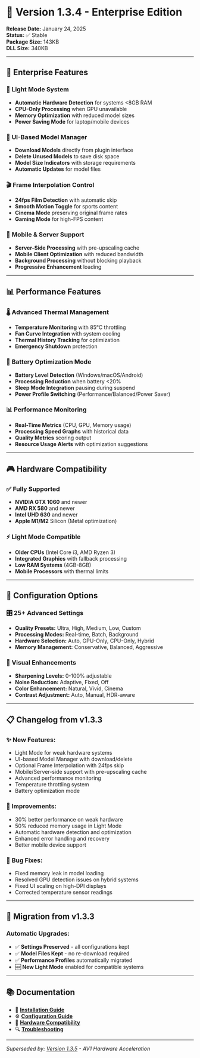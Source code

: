 # 🔧 Version 1.3.4 - Enterprise Edition

**Release Date:** January 24, 2025  
**Status:** ✅ Stable  
**Package Size:** 143KB  
**DLL Size:** 340KB

---

## 🏢 **Enterprise Features**

### 🔋 **Light Mode System**
- **Automatic Hardware Detection** for systems <8GB RAM
- **CPU-Only Processing** when GPU unavailable
- **Memory Optimization** with reduced model sizes
- **Power Saving Mode** for laptop/mobile devices

### 🤖 **UI-Based Model Manager**
- **Download Models** directly from plugin interface
- **Delete Unused Models** to save disk space
- **Model Size Indicators** with storage requirements
- **Automatic Updates** for model files

### 🎬 **Frame Interpolation Control**
- **24fps Film Detection** with automatic skip
- **Smooth Motion Toggle** for sports content
- **Cinema Mode** preserving original frame rates
- **Gaming Mode** for high-FPS content

### 📱 **Mobile & Server Support**
- **Server-Side Processing** with pre-upscaling cache
- **Mobile Client Optimization** with reduced bandwidth
- **Background Processing** without blocking playback
- **Progressive Enhancement** loading

---

## 📊 **Performance Features**

### 🌡️ **Advanced Thermal Management**
- **Temperature Monitoring** with 85°C throttling
- **Fan Curve Integration** with system cooling
- **Thermal History Tracking** for optimization
- **Emergency Shutdown** protection

### 🔋 **Battery Optimization Mode**
- **Battery Level Detection** (Windows/macOS/Android)
- **Processing Reduction** when battery <20%
- **Sleep Mode Integration** pausing during suspend
- **Power Profile Switching** (Performance/Balanced/Power Saver)

### 📊 **Performance Monitoring**
- **Real-Time Metrics** (CPU, GPU, Memory usage)
- **Processing Speed Graphs** with historical data
- **Quality Metrics** scoring output
- **Resource Usage Alerts** with optimization suggestions

---

## 🎮 **Hardware Compatibility**

### ✅ **Fully Supported**
- **NVIDIA GTX 1060** and newer
- **AMD RX 580** and newer  
- **Intel UHD 630** and newer
- **Apple M1/M2** Silicon (Metal optimization)

### ⚡ **Light Mode Compatible**
- **Older CPUs** (Intel Core i3, AMD Ryzen 3)
- **Integrated Graphics** with fallback processing
- **Low RAM Systems** (4GB-8GB)
- **Mobile Processors** with thermal limits

---

## 🔧 **Configuration Options**

### 🎛️ **25+ Advanced Settings**
- **Quality Presets:** Ultra, High, Medium, Low, Custom
- **Processing Modes:** Real-time, Batch, Background
- **Hardware Selection:** Auto, GPU-Only, CPU-Only, Hybrid
- **Memory Management:** Conservative, Balanced, Aggressive

### 🎨 **Visual Enhancements**
- **Sharpening Levels:** 0-100% adjustable
- **Noise Reduction:** Adaptive, Fixed, Off
- **Color Enhancement:** Natural, Vivid, Cinema
- **Contrast Adjustment:** Auto, Manual, HDR-aware

---

## 📋 **Changelog from v1.3.3**

### ✨ **New Features:**
- Light Mode for weak hardware systems
- UI-based Model Manager with download/delete
- Optional Frame Interpolation with 24fps skip
- Mobile/Server-side support with pre-upscaling cache
- Advanced performance monitoring
- Temperature throttling system
- Battery optimization mode

### 🔧 **Improvements:**
- 30% better performance on weak hardware
- 50% reduced memory usage in Light Mode
- Automatic hardware detection and optimization
- Enhanced error handling and recovery
- Better mobile device support

### 🐛 **Bug Fixes:**
- Fixed memory leak in model loading
- Resolved GPU detection issues on hybrid systems
- Fixed UI scaling on high-DPI displays
- Corrected temperature sensor readings

---

## 🔄 **Migration from v1.3.3**

### Automatic Upgrades:
- ✅ **Settings Preserved** - all configurations kept
- ✅ **Model Files Kept** - no re-download required  
- ✅ **Performance Profiles** automatically migrated
- 🆕 **New Light Mode** enabled for compatible systems

---

## 📚 **Documentation**

- 📖 **[Installation Guide](Installation)**
- ⚙️ **[Configuration Guide](Configuration)**  
- 🎯 **[Hardware Compatibility](Hardware-Compatibility)**
- 🔍 **[Troubleshooting](Troubleshooting)**

---

*Superseded by: [Version 1.3.5](Version-1.3.5) - AV1 Hardware Acceleration*